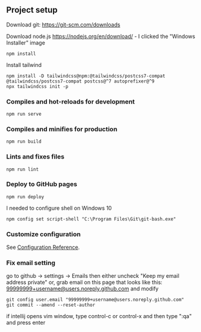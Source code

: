 # 

## Project setup
Download git: https://git-scm.com/downloads

Download node.js https://nodejs.org/en/download/ - I clicked the "Windows Installer" image
```
npm install
```
Install tailwind
```
npm install -D tailwindcss@npm:@tailwindcss/postcss7-compat @tailwindcss/postcss7-compat postcss@^7 autoprefixer@^9
npx tailwindcss init -p
```

### Compiles and hot-reloads for development
```
npm run serve
```

### Compiles and minifies for production
```
npm run build
```

### Lints and fixes files
```
npm run lint
```

### Deploy to GitHub pages
```
npm run deploy
```
I needed to configure shell on Windows 10
```
npm config set script-shell "C:\Program Files\Git\git-bash.exe"
```

### Customize configuration
See [Configuration Reference](https://cli.vuejs.org/config/).

### Fix email setting
go to github -> settings -> Emails
then either uncheck "Keep my email address private"
or, grab email on this page that looks like this:
99999999+username@users.noreply.github.com and modify 
```
git config user.email "99999999+username@users.noreply.github.com"
git commit --amend --reset-author
```
if intellij opens vim window, type control-c or control-x and then type ":qa" and press enter 
